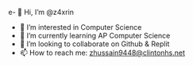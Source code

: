 e- 👋 Hi, I’m @z4xrin
- 👀 I’m interested in Computer Science
- 🌱 I’m currently learning AP Computer Science
- 💞️ I’m looking to collaborate on Github & Replit
- 📫 How to reach me: zhussain9448@clintonhs.net

<!---
z4xrin/z4xrin is a ✨ special ✨ repository because its `README.md` (this file) appears on your GitHub profile.
You can click the Preview link to take a look at your changes.
--->
